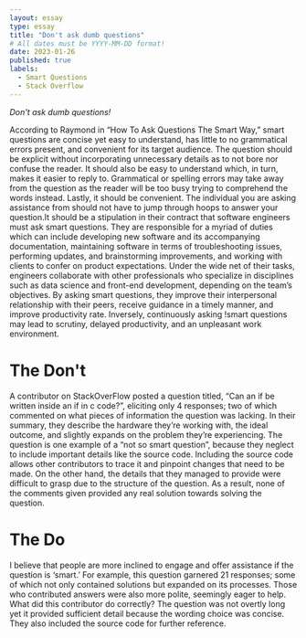 ```yaml
---
layout: essay
type: essay
title: "Don't ask dumb questions"
# All dates must be YYYY-MM-DD format!
date: 2023-01-26
published: true
labels:
  - Smart Questions
  - Stack Overflow
---
```


*Don't ask dumb questions!*

According to Raymond in “How To Ask Questions The Smart Way,” smart questions are concise yet easy to understand, has little to no grammatical errors present, and convenient for its target audience. The question should be explicit without incorporating unnecessary details as to not bore nor confuse the reader. It should also be easy to understand which, in turn, makes it easier to reply to. Grammatical or spelling errors may take away from the question as the reader will be too busy trying to comprehend the words instead. Lastly, it should be convenient. The individual you are asking assistance from should not have to jump through hoops to answer your question.It should be a stipulation in their contract that software engineers must ask smart questions. They are responsible for a myriad of duties which can include developing new software and its accompanying documentation, maintaining software in terms of troubleshooting issues, performing updates, and brainstorming improvements, and working with clients to confer on product expectations. Under the wide net of their tasks, engineers collaborate with other professionals who specialize in disciplines such as data science and front-end development, depending on the team’s objectives. By asking smart questions, they improve their interpersonal relationship with their peers, receive guidance in a timely manner, and improve productivity rate. Inversely, continuously asking !smart questions may lead to scrutiny, delayed productivity, and an unpleasant work environment.

# The Don't
A contributor on StackOverFlow posted a question titled, “Can an if be written inside an if in c code?”, eliciting only 4 responses; two of which commented on what pieces of information the question was lacking. In their summary, they describe the hardware they’re working with, the ideal outcome, and slightly expands on the problem they’re experiencing. The question is one example of a “not so smart question”, because they neglect to include important details like the source code. Including the source code allows other contributors to trace it and pinpoint changes that need to be made. On the other hand, the details that they managed to provide were difficult to grasp due to the structure of the question. As a result, none of the comments given provided any real solution towards solving the question.

# The Do
I believe that people are more inclined to engage and offer assistance if the question is ‘smart.’ For example, this question garnered 21 responses; some of which not only contained solutions but expanded on its processes. Those who contributed answers were also more polite, seemingly eager to help. What did this contributor do correctly? The question was not overtly long yet it provided sufficient detail because the wording choice was concise. They also included the source code for further reference.
